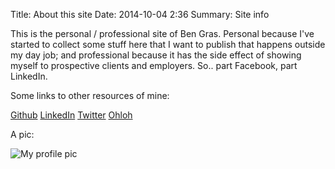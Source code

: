 Title: About this site
Date: 2014-10-04 2:36
Summary: Site info

This is the personal / professional site of Ben Gras. Personal
because I've started to collect some stuff here that I want to
publish that happens outside my day job; and professional because it
has the side effect of showing myself to prospective clients and
employers. So.. part Facebook, part LinkedIn.

Some links to other resources of mine:

[Github](https://github.com/bengras)
[LinkedIn](https://www.linkedin.com/in/bengras)
[Twitter](https://twitter.com/bjg)
[Ohloh](https://www.ohloh.net/accounts/beng)

A pic:

![My profile pic]({filename}/images/profile.jpg)
